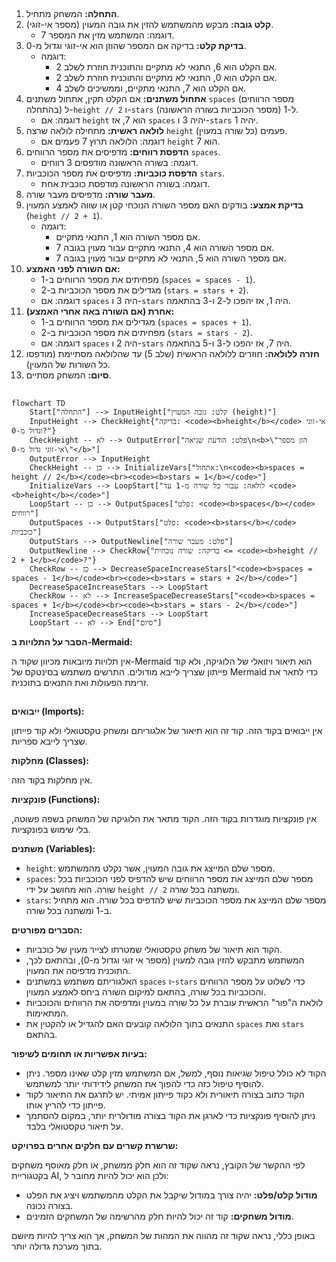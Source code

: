 ## <algorithm>

1.  **התחלה:** המשחק מתחיל.
2.  **קלט גובה:** מבקש מהמשתמש להזין את גובה המעוין (מספר אי-זוגי).
    *   דוגמה: המשתמש מזין את המספר 7.
3.  **בדיקת קלט:** בדיקה אם המספר שהוזן הוא אי-זוגי וגדול מ-0.
    *   דוגמה:
        *   אם הקלט הוא 6, התנאי לא מתקיים והתוכנית חוזרת לשלב 2.
        *   אם הקלט הוא 0, התנאי לא מתקיים והתוכנית חוזרת לשלב 2.
        *   אם הקלט הוא 7, התנאי מתקיים, וממשיכים לשלב 4.
4.  **אתחול משתנים:** אם הקלט תקין, אתחול משתנים `spaces` (מספר הרווחים בהתחלה) ל-`height // 2` ו-`stars` (מספר הכוכביות בשורה הראשונה) ל-1.
    *   דוגמה: אם `height` הוא 7, אז `spaces` יהיה 3 ו-`stars` יהיה 1.
5.  **לולאה ראשית:** מתחילה לולאה שרצה `height` פעמים (כל שורה במעוין).
    *   דוגמה: הלולאה תרוץ 7 פעמים אם `height` הוא 7.
6.  **הדפסת רווחים:** מדפיסים את מספר הרווחים `spaces`.
    *   דוגמה: בשורה הראשונה מודפסים 3 רווחים.
7.  **הדפסת כוכביות:** מדפיסים את מספר הכוכביות `stars`.
    *   דוגמה: בשורה הראשונה מודפסת כוכבית אחת.
8.  **מעבר שורה:** מדפיסים מעבר שורה.
9.  **בדיקת אמצע:** בודקים האם מספר השורה הנוכחי קטן או שווה לאמצע המעוין (`height // 2 + 1`).
    *   דוגמה:
        *   אם מספר השורה הוא 1, התנאי מתקיים.
        *   אם מספר השורה הוא 4, התנאי מתקיים עבור מעוין בגובה 7.
        *   אם מספר השורה הוא 5, התנאי לא מתקיים עבור מעוין בגובה 7.
10. **אם השורה לפני האמצע:**
    *   מפחיתים את מספר הרווחים ב-1 (`spaces = spaces - 1`).
    *   מגדילים את מספר הכוכביות ב-2 (`stars = stars + 2`).
    *   דוגמה: אם `spaces` היה 3 ו-`stars` היה 1, אז יהפכו ל-2 ו-3 בהתאמה.
11. **אחרת (אם השורה באה אחרי האמצע):**
    *   מגדילים את מספר הרווחים ב-1 (`spaces = spaces + 1`).
    *   מפחיתים את מספר הכוכביות ב-2 (`stars = stars - 2`).
    *   דוגמה: אם `spaces` היה 2 ו-`stars` היה 7, אז יהפכו ל-3 ו-5 בהתאמה.
12. **חזרה ללולאה:** חוזרים ללולאה הראשית (שלב 5) עד שהלולאה מסתיימת (מודפסו כל השורות של המעוין).
13. **סיום:** המשחק מסתיים.

## <mermaid>

```mermaid
flowchart TD
    Start["התחלה"] --> InputHeight["קלט: גובה המעוין (height)"]
    InputHeight --> CheckHeight{"בדיקה: <code><b>height</b></code> אי-זוגי וגדול מ-0?"}
    CheckHeight -- לא --> OutputError["פלט: הודעת שגיאה\n<b>\"הזן מספר אי-זוגי גדול מ-0\"</b>"]
    OutputError --> InputHeight
    CheckHeight -- כן --> InitializeVars["אתחול:\n<code><b>spaces = height // 2</b></code><br><code><b>stars = 1</b></code>"]
    InitializeVars --> LoopStart["לולאה: עבור כל שורה מ-1 עד <code><b>height</b></code>"]
    LoopStart -- כן --> OutputSpaces["פלט: <code><b>spaces</b></code> רווחים"]
    OutputSpaces --> OutputStars["פלט: <code><b>stars</b></code> כוכביות"]
    OutputStars --> OutputNewline["פלט: מעבר שורה"]
    OutputNewline --> CheckRow{"בדיקה: שורה נוכחית <= <code><b>height // 2 + 1</b></code>?"}
    CheckRow -- כן --> DecreaseSpaceIncreaseStars["<code><b>spaces = spaces - 1</b></code><br><code><b>stars = stars + 2</b></code>"]
    DecreaseSpaceIncreaseStars --> LoopStart
    CheckRow -- לא --> IncreaseSpaceDecreaseStars["<code><b>spaces = spaces + 1</b></code><br><code><b>stars = stars - 2</b></code>"]
    IncreaseSpaceDecreaseStars --> LoopStart
    LoopStart -- לא --> End["סיום"]
```

**הסבר על התלויות ב-Mermaid:**

אין תלויות מיובאות מכיוון שקוד ה-Mermaid הוא תיאור ויזואלי של הלוגיקה, ולא קוד פייתון שצריך לייבא מודולים. התרשים משתמש בסינטקס של Mermaid כדי לתאר את זרימת הפעולות ואת התנאים בתוכנית.

## <explanation>

**ייבואים (Imports):**

אין ייבואים בקוד הזה. קוד זה הוא תיאור של אלגוריתם ומשחק טקסטואלי ולא קוד פייתון שצריך לייבא ספריות.

**מחלקות (Classes):**

אין מחלקות בקוד הזה.

**פונקציות (Functions):**

אין פונקציות מוגדרות בקוד הזה. הקוד מתאר את הלוגיקה של המשחק בשפה פשוטה, בלי שימוש בפונקציות.

**משתנים (Variables):**

*   `height`: מספר שלם המייצג את גובה המעוין, אשר נקלט מהמשתמש.
*   `spaces`: מספר שלם המייצג את מספר הרווחים שיש להדפיס לפני הכוכביות בכל שורה. הוא מחושב על ידי `height // 2` ומשתנה בכל שורה.
*   `stars`: מספר שלם המייצג את מספר הכוכביות שיש להדפיס בכל שורה. הוא מתחיל ב-1 ומשתנה בכל שורה.

**הסברים מפורטים:**

*   הקוד הוא תיאור של משחק טקסטואלי שמטרתו לצייר מעוין של כוכביות.
*   המשתמש מתבקש להזין גובה למעוין (מספר אי זוגי וגדול מ-0), ובהתאם לכך, התוכנית מדפיסה את המעוין.
*   האלגוריתם משתמש במשתנים `spaces` ו-`stars` כדי לשלוט על מספר הרווחים והכוכביות בכל שורה, בהתאם למיקום השורה ביחס לאמצע המעוין.
*   לולאת ה"פור" הראשית עוברת על כל שורה במעוין ומדפיסה את הרווחים והכוכביות המתאימות.
*   התנאים בתוך הלולאה קובעים האם להגדיל או להקטין את `spaces` ואת `stars` בהתאם.

**בעיות אפשריות או תחומים לשיפור:**

*   הקוד לא כולל טיפול שגיאות נוסף, למשל, אם המשתמש מזין קלט שאינו מספר. ניתן להוסיף טיפול כזה כדי להפוך את המשחק לידידותי יותר למשתמש.
*   הקוד כתוב בצורה תיאורית ולא כקוד פייתון אמיתי. יש לתרגם את התיאור לקוד פייתון כדי להריץ אותו.
*   ניתן להוסיף פונקציות כדי לארגן את הקוד בצורה מודולרית יותר, במקום להסתמך על תיאור טקסטואלי בלבד.

**שרשרת קשרים עם חלקים אחרים בפרויקט:**

לפי ההקשר של הקובץ, נראה שקוד זה הוא חלק ממשחק, או חלק מאוסף משחקים בקטגוריית AI, ולכן הוא יכול להיות מחובר ל:

*   **מודול קלט/פלט:** יהיה צורך במודול שיקבל את הקלט מהמשתמש ויציג את הפלט בצורה נכונה.
*   **מודול משחקים:** קוד זה יכול להיות חלק מהרשימה של המשחקים הזמינים.

באופן כללי, נראה שקוד זה מהווה את המהות של המשחק, אך הוא צריך להיות מיושם בתוך מערכת גדולה יותר.